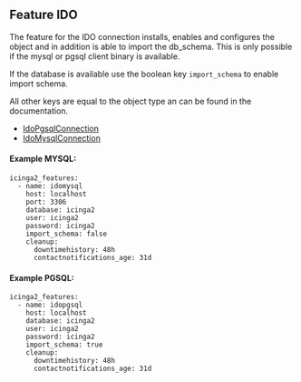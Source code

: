 ## Feature IDO

The feature for the IDO connection installs, enables and configures the object and in
addition is able to import the db_schema. This is only possible if the mysql or
pgsql client binary is available.

If the database is available use the boolean key `import_schema` to enable
import schema.

All other keys are equal to the object type an can be found in the documentation.

* [IdoPgsqlConnection](https://icinga.com/docs/icinga-2/latest/doc/09-object-types/#idopgsqlconnection)
* [IdoMysqlConnection](https://icinga.com/docs/icinga-2/latest/doc/09-object-types/#idomysqlconnection)

#### Example MYSQL:

```
icinga2_features:
  - name: idomysql
    host: localhost
    port: 3306
    database: icinga2
    user: icinga2
    password: icinga2
    import_schema: false
    cleanup:
      downtimehistory: 48h
      contactnotifications_age: 31d
```

#### Example PGSQL:

```
icinga2_features:
  - name: idopgsql
    host: localhost
    database: icinga2
    user: icinga2
    password: icinga2
    import_schema: true
    cleanup:
      downtimehistory: 48h
      contactnotifications_age: 31d
```
